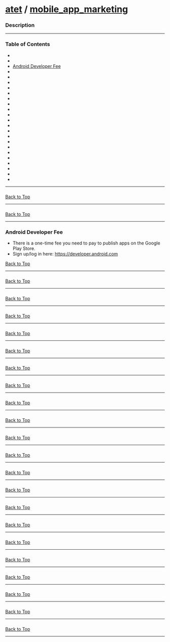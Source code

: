 # [atet](https://github.com/atet) / [mobile_app_marketing](https://github.com/atet/mobile_app_marketing)

### Description

--------------------------------------------------------------------------------------------------

### Table of Contents

* [](#)
* [](#)
* [Android Developer Fee](#android-developer-fee)
* [](#)
* [](#)
* [](#)
* [](#)
* [](#)
* [](#)
* [](#)
* [](#)
* [](#)
* [](#)
* [](#)
* [](#)
* [](#)
* [](#)
* [](#)
* [](#)
* [](#)
* [](#)
* [](#)
* [](#)
* [](#)

--------------------------------------------------------------------------------------------------

### 

[Back to Top](#table-of-contents)

--------------------------------------------------------------------------------------------------

### 

[Back to Top](#table-of-contents)

--------------------------------------------------------------------------------------------------

### Android Developer Fee

* There is a one-time fee you need to pay to publish apps on the Google Play Store.
* Sign up/log in here: https://developer.android.com

[Back to Top](#table-of-contents)

--------------------------------------------------------------------------------------------------

### 

[Back to Top](#table-of-contents)

--------------------------------------------------------------------------------------------------

### 

[Back to Top](#table-of-contents)

--------------------------------------------------------------------------------------------------

### 

[Back to Top](#table-of-contents)

--------------------------------------------------------------------------------------------------

### 

[Back to Top](#table-of-contents)

--------------------------------------------------------------------------------------------------

### 

[Back to Top](#table-of-contents)

--------------------------------------------------------------------------------------------------

### 

[Back to Top](#table-of-contents)

--------------------------------------------------------------------------------------------------

### 

[Back to Top](#table-of-contents)

--------------------------------------------------------------------------------------------------

### 

[Back to Top](#table-of-contents)

--------------------------------------------------------------------------------------------------

### 

[Back to Top](#table-of-contents)

--------------------------------------------------------------------------------------------------

### 

[Back to Top](#table-of-contents)

--------------------------------------------------------------------------------------------------

### 

[Back to Top](#table-of-contents)

--------------------------------------------------------------------------------------------------

### 

[Back to Top](#table-of-contents)

--------------------------------------------------------------------------------------------------

### 

[Back to Top](#table-of-contents)

--------------------------------------------------------------------------------------------------

### 

[Back to Top](#table-of-contents)

--------------------------------------------------------------------------------------------------

### 

[Back to Top](#table-of-contents)

--------------------------------------------------------------------------------------------------

### 

[Back to Top](#table-of-contents)

--------------------------------------------------------------------------------------------------

### 

[Back to Top](#table-of-contents)

--------------------------------------------------------------------------------------------------

### 

[Back to Top](#table-of-contents)

--------------------------------------------------------------------------------------------------

### 

[Back to Top](#table-of-contents)

--------------------------------------------------------------------------------------------------

### 

[Back to Top](#table-of-contents)

--------------------------------------------------------------------------------------------------

### 

[Back to Top](#table-of-contents)

--------------------------------------------------------------------------------------------------
